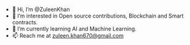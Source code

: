 - 👋 Hi, I’m @ZuleenKhan
- 👀 I’m interested in Open source contributions, Blockchain and Smart contracts.
- 🌱 I’m currently learning AI and Machine Learning.
- 📫 Reach me at zuleen.khan670@gmail.com

<!---
ZuleenKhan/ZuleenKhan is a ✨ special ✨ repository because its `README.md` (this file) appears on your GitHub profile.
You can click the Preview link to take a look at your changes.
--->
